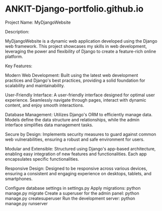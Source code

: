# ANKIT-Django-portfolio.github.io

Project Name: MyDjangoWebsite

Description:

MyDjangoWebsite is a dynamic web application developed using the Django web framework. This project showcases my skills in web development, leveraging the power and flexibility of Django to create a feature-rich online platform.

Key Features:

Modern Web Development: Built using the latest web development practices and Django's best practices, providing a solid foundation for scalability and maintainability.

User-Friendly Interface: A user-friendly interface designed for optimal user experience. Seamlessly navigate through pages, interact with dynamic content, and enjoy smooth interactions.

Database Management: Utilizes Django's ORM to efficiently manage data. Models define the data structure and relationships, while the admin interface simplifies data management tasks.

Secure by Design: Implements security measures to guard against common web vulnerabilities, ensuring a robust and safe environment for users.

Modular and Extensible: Structured using Django's app-based architecture, enabling easy integration of new features and functionalities. Each app encapsulates specific functionalities.

Responsive Design: Designed to be responsive across various devices, ensuring a consistent and engaging experience on desktops, tablets, and smartphones.


Configure database settings in settings.py
Apply migrations: python manage.py migrate
Create a superuser for the admin panel: python manage.py createsuperuser
Run the development server: python manage.py runserver
